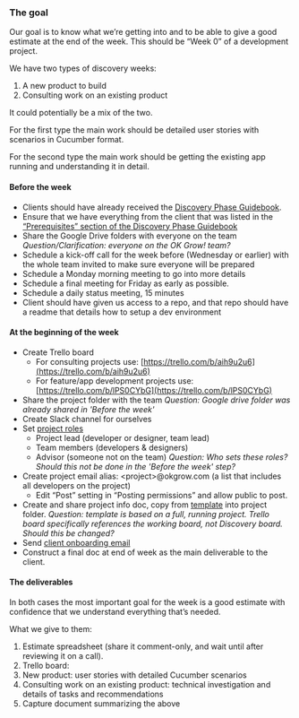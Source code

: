 ### The goal

Our goal is to know what we’re getting into and to be able to give a good estimate at the end of the week. This should be “Week 0” of a development project.

We have two types of discovery weeks:

1. A new product to build
2. Consulting work on an existing product

It could potentially be a mix of the two.

For the first type the main work should be detailed user stories with scenarios in Cucumber format.

For the second type the main work should be getting the existing app running and understanding it in detail.

#### Before the week

- Clients should have already received the [Discovery Phase Guidebook](https://docs.google.com/document/d/14QbXCpRvtPcEJ-TbYPSbJXEJ5xFbS_vOIckGJAUTAV0/edit#).
- Ensure that we have everything from the client that was listed in the [“Prerequisites” section of the Discovery Phase Guidebook](https://docs.google.com/document/d/14QbXCpRvtPcEJ-TbYPSbJXEJ5xFbS_vOIckGJAUTAV0/edit#heading=h.2jz1on9cuw4)
- Share the Google Drive folders with everyone on the team _Question/Clarification: everyone on the OK Grow! team?_
- Schedule a kick-off call for the week before (Wednesday or earlier) with the whole team invited to make sure everyone will be prepared
- Schedule a Monday morning meeting to go into more details
- Schedule a final meeting for Friday as early as possible.
- Schedule a daily status meeting, 15 minutes
- Client should have given us access to a repo, and that repo should have a readme that details how to setup a dev environment

#### At the beginning of the week

- Create Trello board
  - For consulting projects use: [https://trello.com/b/aih9u2u6](https://trello.com/b/aih9u2u6)
  - For feature/app development projects use: [https://trello.com/b/lPS0CYbG](https://trello.com/b/lPS0CYbG)
- Share the project folder with the team _Question: Google drive folder was already shared in 'Before the week'_
- Create Slack channel for ourselves
- Set [project roles](https://docs.google.com/spreadsheets/d/1y0o2OXdrx2arENp4BoRtJQojqGGhbRky7CBDIdeggJY/edit#gid=0)
  - Project lead (developer or designer, team lead)
  - Team members (developers & designers)
  - Advisor (someone not on the team)
  _Question: Who sets these roles? Should this not be done in the 'Before the week' step?_
- Create project email alias: &lt;project&gt;@okgrow.com (a list that includes all developers on the project)
  - Edit “Post” setting in “Posting permissions” and allow public to post.
- Create and share project info doc, copy from [template](https://docs.google.com/a/okgrow.com/document/d/1KUVInohhNZxmrlsJw7Ax5MMQraawglGpTo1O-eXJ030/edit) into project folder. _Question: template is based on a full, running project. Trello board specifically references the working board, not Discovery board.  Should this be changed?_
- Send [client onboarding email](https://docs.google.com/a/okgrow.com/document/d/1T0jFzBXO7kRyBQxnaI3yuQi9Op1LdqI_yb_LPqXsNY4/edit)
- Construct a final doc at end of week as the main deliverable to the client.

#### The deliverables

In both cases the most important goal for the week is a good estimate with confidence that we understand everything that’s needed.

What we give to them:

1. Estimate spreadsheet (share it comment-only, and wait until after reviewing it on a call).
2. Trello board:
  1. New product: user stories with detailed Cucumber scenarios
  2. Consulting work on an existing product: technical investigation and details of tasks and recommendations
3. Capture document summarizing the above
